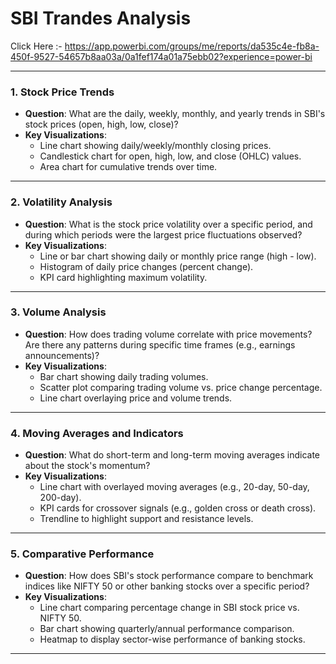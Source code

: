 # SBI Trandes Analysis
Click Here :- https://app.powerbi.com/groups/me/reports/da535c4e-fb8a-450f-9527-54657b8aa03a/0a1fef174a01a75ebb02?experience=power-bi

---

### 1. **Stock Price Trends**  
   - **Question**: What are the daily, weekly, monthly, and yearly trends in SBI's stock prices (open, high, low, close)?  
   - **Key Visualizations**:  
     - Line chart showing daily/weekly/monthly closing prices.  
     - Candlestick chart for open, high, low, and close (OHLC) values.  
     - Area chart for cumulative trends over time.  

---

### 2. **Volatility Analysis**  
   - **Question**: What is the stock price volatility over a specific period, and during which periods were the largest price fluctuations observed?  
   - **Key Visualizations**:  
     - Line or bar chart showing daily or monthly price range (high - low).  
     - Histogram of daily price changes (percent change).  
     - KPI card highlighting maximum volatility.  

---

### 3. **Volume Analysis**  
   - **Question**: How does trading volume correlate with price movements? Are there any patterns during specific time frames (e.g., earnings announcements)?  
   - **Key Visualizations**:  
     - Bar chart showing daily trading volumes.  
     - Scatter plot comparing trading volume vs. price change percentage.  
     - Line chart overlaying price and volume trends.  

---

### 4. **Moving Averages and Indicators**  
   - **Question**: What do short-term and long-term moving averages indicate about the stock's momentum?  
   - **Key Visualizations**:  
     - Line chart with overlayed moving averages (e.g., 20-day, 50-day, 200-day).  
     - KPI cards for crossover signals (e.g., golden cross or death cross).  
     - Trendline to highlight support and resistance levels.  

---

### 5. **Comparative Performance**  
   - **Question**: How does SBI's stock performance compare to benchmark indices like NIFTY 50 or other banking stocks over a specific period?  
   - **Key Visualizations**:  
     - Line chart comparing percentage change in SBI stock price vs. NIFTY 50.  
     - Bar chart showing quarterly/annual performance comparison.  
     - Heatmap to display sector-wise performance of banking stocks.  

---
